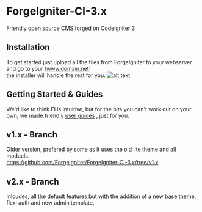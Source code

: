 # ForgeIgniter-CI-3.x
Friendly open source CMS forged on Codeigniter 3

## Installation
To get started just upload all the files from ForgeIgniter to your webserver and go to your [www.domain.net]  
the installer will handle the rest for you.
![alt text](https://image.ibb.co/jToOSQ/installer.png "FI Installer")

## Getting Started & Guides 
We'd like to think FI is intuitive, but for the bits you can't work out on your own, we made friendly [user guides](http://www.forgeigniter.com/support) , just for you.

## v1.x - Branch
Older version, prefered by some as it uses the old lite theme and all moduels.  
https://github.com/Forgeigniter/ForgeIgniter-CI-3.x/tree/v1.x

## v2.x - Branch 
Inlcudes, all the default features but with the addition of a new base theme, flexi auth and new admin template.
